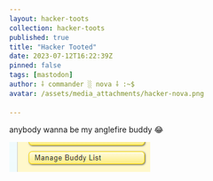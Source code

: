 ```yaml
---
layout: hacker-toots
collection: hacker-toots
published: true
title: "Hacker Tooted"
date: 2023-07-12T16:22:39Z
pinned: false
tags: [mastodon]
author: ⸸ commander ░ nova ⸸ :~$
avatar: /assets/media_attachments/hacker-nova.png

---
```


<p>anybody wanna be my anglefire buddy 😂​</p>

![media](/assets/media_attachments/files/110/702/032/012/902/504/original/768ffe7156bce022.png)
